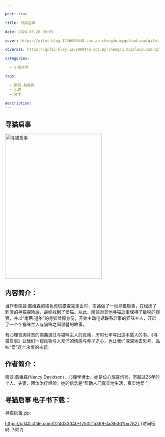 ```yaml
---

post: true

title: 寻猫启事

date: 2024-05-28 09:05

cover: https://qifei-blog-1256009448.cos.ap-chengdu.myqcloud.com/qifei-blog/6608120a9f345e8d03c8861f.jpg

coveross: https://qifei-blog-1256009448.cos.ap-chengdu.myqcloud.com/qifei-blog/6608120a9f345e8d03c8861f.jpg

categories:

  - 小说文学

tags:

  - 南茜·戴维森
  - 小说
  - 文学

description:
---
```


## 寻猫启事
<img alt="寻猫启事 " class="aligncenter loaded" data-was-processed="true" decoding="async" fetchpriority="high" height="471" src="https://qifei-blog-1256009448.cos.ap-chengdu.myqcloud.com/qifei-blog/6608120a9f345e8d03c8861f.jpg " style="cursor: zoom-in;" width="314"/>

## 内容简介：

当作者南茜·戴维森的橘色虎斑猫查克走丢时，南茜做了一张寻猫启事，在经历了刺激的寻猫探险后，最终找到了爱猫。从此，南茜对其他寻猫启事保持了敏锐的观察，并以“南茜·道尔”的寻猫侦探身份，开始主动电话联系启事的猫咪主人，开启了一个个猫咪主人与猫咪之间温馨的故事。

有心理咨询背景的南茜通过与猫咪主人的互动，历时七年写出这本感人的书。《寻猫启事》让我们一窥动物与人充沛的情感与赤子之心，也让我们深深地去思考、品味“爱”这个永恒的主题。

## 作者简介：

南茜·戴维森(Nancy Davidson)，心理学博士。她是位心理咨询师，有超过25年的个人、夫妻、团体治疗经验。她的信念是“帮助人们真实地生活，真实地爱 ”。

## 寻猫启事 电子书下载：



寻猫启事.zip: 

https://url40.ctfile.com/f/24033340-1250215399-4c863d?p=7827 (访问密码: 7827)
